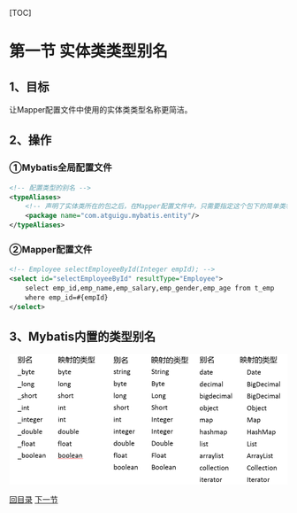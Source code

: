 [TOC]

# 第一节 实体类类型别名

## 1、目标

让Mapper配置文件中使用的实体类类型名称更简洁。



## 2、操作

### ①Mybatis全局配置文件

```xml
<!-- 配置类型的别名 -->
<typeAliases>
    <!-- 声明了实体类所在的包之后，在Mapper配置文件中，只需要指定这个包下的简单类名即可 -->
    <package name="com.atguigu.mybatis.entity"/>
</typeAliases>
```



### ②Mapper配置文件

```xml
<!-- Employee selectEmployeeById(Integer empId); -->
<select id="selectEmployeeById" resultType="Employee">
    select emp_id,emp_name,emp_salary,emp_gender,emp_age from t_emp
    where emp_id=#{empId}
</select>
```



## 3、Mybatis内置的类型别名

![images](images/img001.png)



[回目录](index.html) [下一节](verse02.html)
